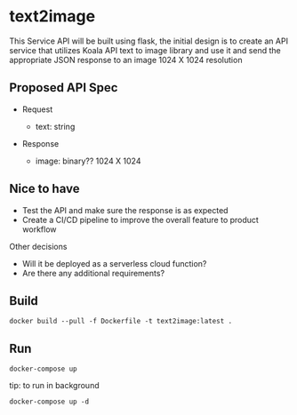 # text2image

This Service API will be built using flask, the initial design is to create an API service that utilizes Koala API text to image library and use it and send the appropriate JSON response to an image 1024 X 1024 resolution

## Proposed API Spec

- Request
    - text: string

- Response
  - image: binary?? 1024 X 1024


## Nice to have
- Test the API and make sure the response is as expected
- Create a CI/CD pipeline to improve the overall feature to product workflow

Other decisions
- Will it be deployed as a serverless cloud function?
- Are there any additional requirements?

## Build
```
docker build --pull -f Dockerfile -t text2image:latest .
```

## Run
```
docker-compose up
```
tip: to run in background
```
docker-compose up -d
```
